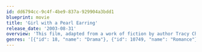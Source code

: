 ```yaml
---
id: dd6794cc-9c4f-4be9-837a-929904a3bdd1
blueprint: movie
title: 'Girl with a Pearl Earring'
release_date: '2003-08-31'
overview: 'This film, adapted from a work of fiction by author Tracy Chevalier, tells a story about the events surrounding the creation of the painting "Girl With A Pearl Earring" by 17th century Dutch master Johannes Vermeer. A young peasant maid working in the house of painter Johannes Vermeer becomes his talented assistant and the model for one of his most famous works.'
genres: '[{"id": 18, "name": "Drama"}, {"id": 10749, "name": "Romance"}]'
---
```

